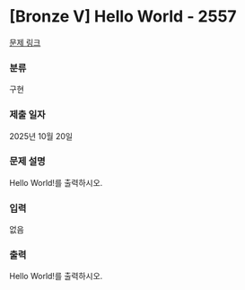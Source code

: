 # [Bronze V] Hello World - 2557 

[문제 링크](https://www.acmicpc.net/problem/2557) 

### 분류

구현

### 제출 일자

2025년 10월 20일

### 문제 설명

<p>
	Hello World!를 출력하시오.</p>

### 입력 

 <p>
	없음</p>

### 출력 

 <p>
	Hello World!를 출력하시오.</p>

